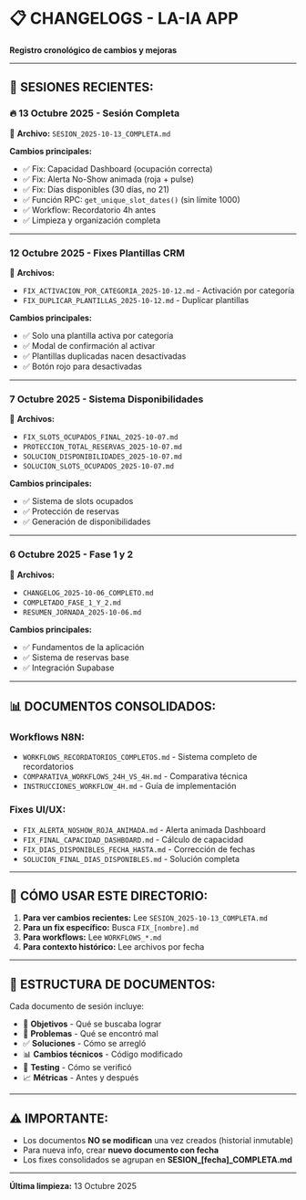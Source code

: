 # 📋 CHANGELOGS - LA-IA APP

**Registro cronológico de cambios y mejoras**

---

## 📅 SESIONES RECIENTES:

### **🔥 13 Octubre 2025 - Sesión Completa**
📄 **Archivo:** `SESION_2025-10-13_COMPLETA.md`

**Cambios principales:**
- ✅ Fix: Capacidad Dashboard (ocupación correcta)
- ✅ Fix: Alerta No-Show animada (roja + pulse)
- ✅ Fix: Días disponibles (30 días, no 21)
- ✅ Función RPC: `get_unique_slot_dates()` (sin límite 1000)
- ✅ Workflow: Recordatorio 4h antes
- ✅ Limpieza y organización completa

---

### **12 Octubre 2025 - Fixes Plantillas CRM**
📄 **Archivos:**
- `FIX_ACTIVACION_POR_CATEGORIA_2025-10-12.md` - Activación por categoría
- `FIX_DUPLICAR_PLANTILLAS_2025-10-12.md` - Duplicar plantillas

**Cambios principales:**
- ✅ Solo una plantilla activa por categoría
- ✅ Modal de confirmación al activar
- ✅ Plantillas duplicadas nacen desactivadas
- ✅ Botón rojo para desactivadas

---

### **7 Octubre 2025 - Sistema Disponibilidades**
📄 **Archivos:**
- `FIX_SLOTS_OCUPADOS_FINAL_2025-10-07.md`
- `PROTECCION_TOTAL_RESERVAS_2025-10-07.md`
- `SOLUCION_DISPONIBILIDADES_2025-10-07.md`
- `SOLUCION_SLOTS_OCUPADOS_2025-10-07.md`

**Cambios principales:**
- ✅ Sistema de slots ocupados
- ✅ Protección de reservas
- ✅ Generación de disponibilidades

---

### **6 Octubre 2025 - Fase 1 y 2**
📄 **Archivos:**
- `CHANGELOG_2025-10-06_COMPLETO.md`
- `COMPLETADO_FASE_1_Y_2.md`
- `RESUMEN_JORNADA_2025-10-06.md`

**Cambios principales:**
- ✅ Fundamentos de la aplicación
- ✅ Sistema de reservas base
- ✅ Integración Supabase

---

## 📊 DOCUMENTOS CONSOLIDADOS:

### **Workflows N8N:**
- `WORKFLOWS_RECORDATORIOS_COMPLETOS.md` - Sistema completo de recordatorios
- `COMPARATIVA_WORKFLOWS_24H_VS_4H.md` - Comparativa técnica
- `INSTRUCCIONES_WORKFLOW_4H.md` - Guía de implementación

### **Fixes UI/UX:**
- `FIX_ALERTA_NOSHOW_ROJA_ANIMADA.md` - Alerta animada Dashboard
- `FIX_FINAL_CAPACIDAD_DASHBOARD.md` - Cálculo de capacidad
- `FIX_DIAS_DISPONIBLES_FECHA_HASTA.md` - Corrección de fechas
- `SOLUCION_FINAL_DIAS_DISPONIBLES.md` - Solución completa

---

## 🎯 CÓMO USAR ESTE DIRECTORIO:

1. **Para ver cambios recientes:** Lee `SESION_2025-10-13_COMPLETA.md`
2. **Para un fix específico:** Busca `FIX_[nombre].md`
3. **Para workflows:** Lee `WORKFLOWS_*.md`
4. **Para contexto histórico:** Lee archivos por fecha

---

## 📝 ESTRUCTURA DE DOCUMENTOS:

Cada documento de sesión incluye:
- 🎯 **Objetivos** - Qué se buscaba lograr
- 🐛 **Problemas** - Qué se encontró mal
- ✅ **Soluciones** - Cómo se arregló
- 📊 **Cambios técnicos** - Código modificado
- 🧪 **Testing** - Cómo se verificó
- 📈 **Métricas** - Antes y después

---

## ⚠️ IMPORTANTE:

- Los documentos **NO se modifican** una vez creados (historial inmutable)
- Para nueva info, crear **nuevo documento con fecha**
- Los fixes consolidados se agrupan en **SESION_[fecha]_COMPLETA.md**

---

**Última limpieza:** 13 Octubre 2025
